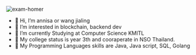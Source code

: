 ![exam-homer](https://media.giphy.com/media/IPbS5R4fSUl5S/giphy.gif) <br/>

- 👋 Hi, I’m annisa or wang jialing 
- 👀 I’m interested in blockchain, backend dev
- 🌱 I’m currently Studying at Computer Science KMITL
- 👀 My college status is year 3th and cooraperate in NSO Thailand.
- 🌱 My Programming Languages skills are Java, Java script, SQL, Golang

<!---
wanglingx/wanglingx is a ✨ special ✨ repository because its `README.md` (this file) appears on your GitHub profile.
You can click the Preview link to take a look at your changes.
--->
